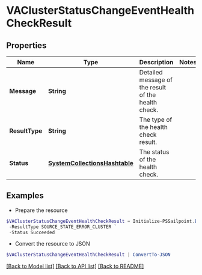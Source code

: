 # VAClusterStatusChangeEventHealthCheckResult
## Properties

Name | Type | Description | Notes
------------ | ------------- | ------------- | -------------
**Message** | **String** | Detailed message of the result of the health check. | 
**ResultType** | **String** | The type of the health check result. | 
**Status** | [**SystemCollectionsHashtable**](.md) | The status of the health check. | 

## Examples

- Prepare the resource
```powershell
$VAClusterStatusChangeEventHealthCheckResult = Initialize-PSSailpoint.BetaVAClusterStatusChangeEventHealthCheckResult  -Message Test Connection failed with exception. Error message - java.lang Exception `
 -ResultType SOURCE_STATE_ERROR_CLUSTER `
 -Status Succeeded
```

- Convert the resource to JSON
```powershell
$VAClusterStatusChangeEventHealthCheckResult | ConvertTo-JSON
```

[[Back to Model list]](../README.md#documentation-for-models) [[Back to API list]](../README.md#documentation-for-api-endpoints) [[Back to README]](../README.md)

